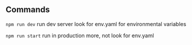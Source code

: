 ## Commands

```npm run dev``` run dev server look for env.yaml for environmental variables

```npm run start``` run in production more, not look for env.yaml
